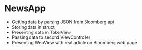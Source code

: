 # NewsApp

* Getting data by parsing JSON from Bloomberg api
* Storing data in struct 
* Presenting data in TabelView
* Passing data to second ViewController 
* Presenting WebView with real article on Bloomberg web page
